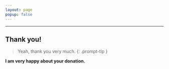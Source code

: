 ```yaml
---
layout: page
popup: false
---
```


<hr>

## Thank you!

> Yeah, thank you very much.
{: .prompt-tip }

**I am very happy about your donation.**
